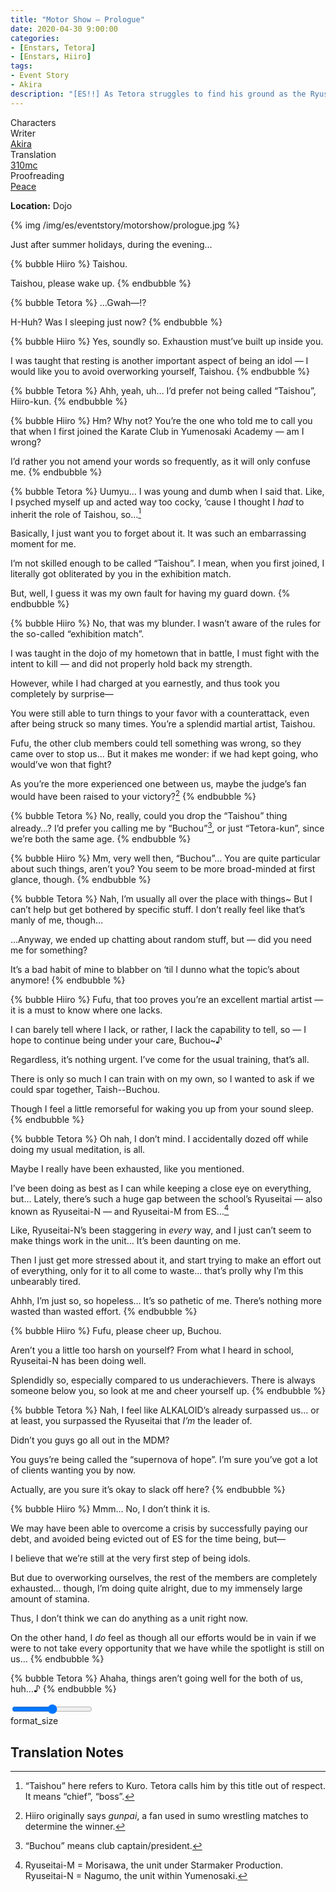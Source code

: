 ```yaml
---
title: "Motor Show – Prologue"
date: 2020-04-30 9:00:00
categories:
- [Enstars, Tetora]
- [Enstars, Hiiro]
tags:
- Event Story
- Akira
description: "[ES!!] As Tetora struggles to find his ground as the Ryuseitai-N leader, Shinobu finds a job for them to do. They need one more unit for the job, and ask ALKALOID for help…"
---
```

<div class="three-wrapper" style="--storyColor:#5ac189;--storyColor-rgb:90,193,137;--storyColor-h:147.4;--storyColor-s:45.4%;--storyColor-l:55.5%;">
    <div class="info-area">
        <div class="info">
            <div class="info-item characters">
                <div class="label">
                    Characters
                </div>
                <div class="value">
                <a href="/categories/Enstars/Tetora" character="Tetora"></a>
                <a href="/categories/Enstars/Hiiro" character="Hiiro"></a>
                </div>
            </div>
            <div class="info-item one">
                <div class="label">
                    Writer
                </div>
                <div class="value">
                    <a href="/tags/Akira/">Akira</a>
                </div>
            </div>
            <div class="info-item two">
                <div class="label">
                    Translation
                </div>
                <div class="value">
                    <a href="/about">310mc</a>
                </div>
            </div>
            <div class="info-item three">
                <div class="label">
                   Proofreading
                </div>
                <div class="value">
                    <a href="https://twitter.com/yoroshikilled">Peace</a>
                </div>
            </div>
        </div>
    </div>
</div>

<!-- more -->

<div class="msr-location">
    <p><span><b>Location:</b> Dojo</span></p>
</div>

{% img /img/es/eventstory/motorshow/prologue.jpg %}

<div class="msr-narration">
    <p>Just after summer holidays, during the evening…</p>
</div>

{% bubble Hiiro %}
Taishou.

Taishou, please wake up.
{% endbubble %}

{% bubble Tetora %}
…Gwah—!?

H-Huh? Was I sleeping just now?
{% endbubble %}

{% bubble Hiiro %}
Yes, soundly so. Exhaustion must’ve built up inside you.

I was taught that resting is another important aspect of being an idol — I would like you to avoid overworking yourself, Taishou.
{% endbubble %}

{% bubble Tetora %}
Ahh, yeah, uh… I’d prefer not being called “Taishou”, Hiiro-kun.
{% endbubble %}

{% bubble Hiiro %}
Hm? Why not? You’re the one who told me to call you that when I first joined the Karate Club in Yumenosaki Academy — am I wrong?

I’d rather you not amend your words so frequently, as it will only confuse me.
{% endbubble %}

{% bubble Tetora %}
Uumyu… I was young and dumb when I said that. Like, I psyched myself up and acted way too cocky, ‘cause I thought I *had* to inherit the role of Taishou, so…[^1]

Basically, I just want you to forget about it. It was such an embarrassing moment for me.

I’m not skilled enough to be called “Taishou”. I mean, when you first joined, I literally got obliterated by you in the exhibition match.

But, well, I guess it was my own fault for having my guard down.
{% endbubble %}

{% bubble Hiiro %}
No, that was my blunder. I wasn’t aware of the rules for the so-called “exhibition match”.

I was taught in the dojo of my hometown that in battle, I must fight with the intent to kill — and did not properly hold back my strength.

However, while I had charged at you earnestly, and thus took you completely by surprise—

You were still able to turn things to your favor with a counterattack, even after being struck so many times. You’re a splendid martial artist, Taishou.

Fufu, the other club members could tell something was wrong, so they came over to stop us… But it makes me wonder: if we had kept going, who would’ve won that fight?

As you’re the more experienced one between us, maybe the judge’s fan would have been raised to your victory?[^2]
{% endbubble %}

{% bubble Tetora %}
No, really, could you drop the “Taishou” thing already…? I’d prefer you calling me by “Buchou”[^3], or just “Tetora-kun”, since we’re both the same age.
{% endbubble %}

{% bubble Hiiro %}
Mm, very well then, “Buchou”… You are quite particular about such things, aren’t you? You seem to be more broad-minded at first glance, though.
{% endbubble %}

{% bubble Tetora %}
Nah, I’m usually all over the place with things~ But I can’t help but get bothered by specific stuff. I don’t really feel like that’s manly of me, though…

…Anyway, we ended up chatting about random stuff, but — did you need me for something?

It’s a bad habit of mine to blabber on ‘til I dunno what the topic’s about anymore!
{% endbubble %}

{% bubble Hiiro %}
Fufu, that too proves you’re an excellent martial artist — it is a must to know where one lacks.

I can barely tell where I lack, or rather, I lack the capability to tell, so — I hope to continue being under your care, Buchou~♪

Regardless, it’s nothing urgent. I’ve come for the usual training, that’s all.

There is only so much I can train with on my own, so I wanted to ask if we could spar together, Taish--Buchou.

Though I feel a little remorseful for waking you up from your sound sleep.
{% endbubble %}

{% bubble Tetora %}
Oh nah, I don’t mind. I accidentally dozed off while doing my usual meditation, is all.

Maybe I really have been exhausted, like you mentioned.

I’ve been doing as best as I can while keeping a close eye on everything, but… Lately, there’s such a huge gap between the school’s Ryuseitai — also known as Ryuseitai-N — and Ryuseitai-M from ES…[^4]

Like, Ryuseitai-N’s been staggering in *every* way, and I just can’t seem to make things work in the unit… It’s been daunting on me.

Then I just get more stressed about it, and start trying to make an effort out of everything, only for it to all come to waste… that’s prolly why I’m this unbearably tired.

Ahhh, I’m just so, so hopeless… It’s so pathetic of me. There’s nothing more wasted than wasted effort.
{% endbubble %}

{% bubble Hiiro %}
Fufu, please cheer up, Buchou.

Aren’t you a little too harsh on yourself? From what I heard in school, Ryuseitai-N has been doing well.

Splendidly so, especially compared to us underachievers. There is always someone below you, so look at me and cheer yourself up.
{% endbubble %}

{% bubble Tetora %}
Nah, I feel like ALKALOID’s already surpassed us… or at least, you surpassed the Ryuseitai that *I’m* the leader of.

Didn’t you guys go all out in the MDM?

You guys’re being called the “supernova of hope”. I’m sure you’ve got a lot of clients wanting you by now.

Actually, are you sure it’s okay to slack off here?
{% endbubble %}

{% bubble Hiiro %}
Mmm… No, I don’t think it is.

We may have been able to overcome a crisis by successfully paying our debt, and avoided being evicted out of ES for the time being, but—

I believe that we’re still at the very first step of being idols.

But due to overworking ourselves, the rest of the members are completely exhausted… though, I’m doing quite alright, due to my immensely large amount of stamina.

Thus, I don’t think we can do anything as a unit right now.

On the other hand, I *do* feel as though all our efforts would be in vain if we were to not take every opportunity that we have while the spotlight is still on us…
{% endbubble %}

{% bubble Tetora %}
Ahaha, things aren’t going well for the both of us, huh…♪
{% endbubble %}

<div class="navigation2">
    <div class="toolbar-wrapper">
        <div class="slider-container">
            <input type="range" min="1" max="5" value="3" class="slider">
        </div>
        <div class="toolbar">
            <a target="_blank" href="/translations" class="home-button" title="Translations Masterlist"><i class="fa fa-home"></i></a>
            <div class="toolbar__section">
                <a id="sliderDrop">
                    <span class="material-icons-round" title="Text Size">format_size</span>
                </a>
            </div>
            <a target="_blank" href="/motor_show" title="Index"><i class="fa fa-star"></i></a>
            <a href="/motor_show/snails_pace" title="Next Chapter: Progress at a Snail’s Pace"><i class="fa fa-arrow-right"></i></a>
            <a href="#top" class="top-arrow" title="Back to Top"><i class="fa fa-arrow-up"></i></a>
        </div>
    </div>
</div>

## Translation Notes

[^1]: “Taishou” here refers to Kuro. Tetora calls him by this title out of respect. It means “chief”, “boss”.
[^2]: Hiiro originally says <em>gunpai</em>, a fan used in sumo wrestling matches to determine the winner.
[^3]: “Buchou” means club captain/president.
[^4]: Ryuseitai-M = Morisawa, the unit under Starmaker Production. Ryuseitai-N = Nagumo, the unit within Yumenosaki.
